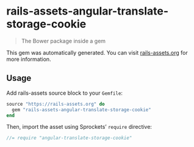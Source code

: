 # rails-assets-angular-translate-storage-cookie

> The Bower package inside a gem

This gem was automatically generated. You can visit [rails-assets.org](https://rails-assets.org) for more information.

## Usage

Add rails-assets source block to your `Gemfile`:

```ruby
source "https://rails-assets.org" do
  gem "rails-assets-angular-translate-storage-cookie"
end

```

Then, import the asset using Sprockets’ `require` directive:

```js
//= require "angular-translate-storage-cookie"
```
